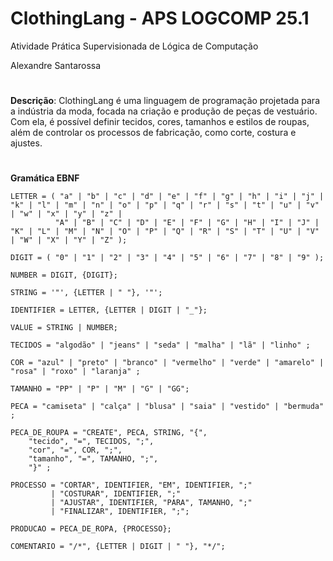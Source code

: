 # ClothingLang - APS LOGCOMP 25.1

Atividade Prática Supervisionada de Lógica de Computação

Alexandre Santarossa
#

**Descrição**: ClothingLang é uma linguagem de programação projetada para a indústria da moda, focada na criação e produção de peças de vestuário. Com ela, é possível definir tecidos, cores, tamanhos e estilos de roupas, além de controlar os processos de fabricação, como corte, costura e ajustes.
#

**Gramática EBNF**
```
LETTER = ( "a" | "b" | "c" | "d" | "e" | "f" | "g" | "h" | "i" | "j" | "k" | "l" | "m" | "n" | "o" | "p" | "q" | "r" | "s" | "t" | "u" | "v" | "w" | "x" | "y" | "z" |
          "A" | "B" | "C" | "D" | "E" | "F" | "G" | "H" | "I" | "J" | "K" | "L" | "M" | "N" | "O" | "P" | "Q" | "R" | "S" | "T" | "U" | "V" | "W" | "X" | "Y" | "Z" );

DIGIT = ( "0" | "1" | "2" | "3" | "4" | "5" | "6" | "7" | "8" | "9" );

NUMBER = DIGIT, {DIGIT};

STRING = '"', {LETTER | " "}, '"';

IDENTIFIER = LETTER, {LETTER | DIGIT | "_"};  

VALUE = STRING | NUMBER;

TECIDOS = "algodão" | "jeans" | "seda" | "malha" | "lã" | "linho" ;

COR = "azul" | "preto" | "branco" | "vermelho" | "verde" | "amarelo" | "rosa" | "roxo" | "laranja" ;

TAMANHO = "PP" | "P" | "M" | "G" | "GG";

PECA = "camiseta" | "calça" | "blusa" | "saia" | "vestido" | "bermuda" ;

PECA_DE_ROUPA = "CREATE", PECA, STRING, "{", 
    "tecido", "=", TECIDOS, ";", 
    "cor", "=", COR, ";", 
    "tamanho", "=", TAMANHO, ";", 
    "}" ;

PROCESSO = "CORTAR", IDENTIFIER, "EM", IDENTIFIER, ";"
         | "COSTURAR", IDENTIFIER, ";"
         | "AJUSTAR", IDENTIFIER, "PARA", TAMANHO, ";"
         | "FINALIZAR", IDENTIFIER, ";";

PRODUCAO = PECA_DE_ROPA, {PROCESSO};

COMENTARIO = "/*", {LETTER | DIGIT | " "}, "*/";

